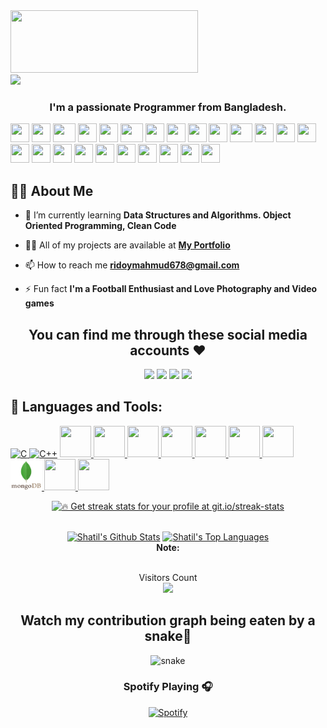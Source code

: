 <div>
<img src="https://media-exp2.licdn.com/dms/image/C5616AQEKLhEvD2Wh9w/profile-displaybackgroundimage-shrink_350_1400/0/1654189081767?e=1663804800&v=beta&t=vq3VnWCS0e_ZjfXyvxfVQdC4h18rZbxfZOuh2nl-inY" width="300" height="100">
</div>
<img src="https://i.ibb.co/SXXjpL4/header.png">

<h3 align="center">I'm a passionate Programmer from Bangladesh.</h3>
<div>
    <img src="https://cultofthepartyparrot.com/parrots/hd/githubparrot.gif" width="30" height="30"/>
    <img src="https://cultofthepartyparrot.com/flags/hd/indiaparrot.gif" width="30" height="30"/>
    <img src="https://cultofthepartyparrot.com/parrots/asyncparrot.gif" width="36" height="30"/>
    <img src="https://cultofthepartyparrot.com/parrots/hd/githubparrot.gif" width="30" height="30"/>
    <img src="https://cultofthepartyparrot.com/flags/hd/indiaparrot.gif" width="30" height="30"/>
    <img src="https://cultofthepartyparrot.com/parrots/asyncparrot.gif" width="36" height="30"/>
    <img src="https://cultofthepartyparrot.com/parrots/hd/opensourceparrot.gif" width="30" height="30"/>
    <img src="https://cultofthepartyparrot.com/parrots/hd/dealwithitnowparrot.gif" width="30" height="30"/>
    <img src="https://cultofthepartyparrot.com/parrots/hd/githubparrot.gif" width="30" height="30"/>
    <img src="https://cultofthepartyparrot.com/flags/hd/indiaparrot.gif" width="30" height="30"/>
    <img src="https://cultofthepartyparrot.com/parrots/asyncparrot.gif" width="36" height="30"/>
    <img src="https://cultofthepartyparrot.com/parrots/hd/laptop_parrot.gif" width="30" height="30"/>
    <img src="https://cultofthepartyparrot.com/parrots/hd/spinningparrot.gif" width="30" height="30"/>
    <img src="https://cultofthepartyparrot.com/parrots/hd/levitationparrot.gif" width="30" height="30"/>
    <img src="https://cultofthepartyparrot.com/parrots/hd/meldparrot.gif" width="30" height="30"/>
    <img src="https://cultofthepartyparrot.com/parrots/slomoparrot.gif" width="30" height="30"/>
    <img src="https://cultofthepartyparrot.com/parrots/hd/moonwalkingparrot.gif" width="30" height="30"/>
    <img src="https://cultofthepartyparrot.com/parrots/hd/stableparrot.gif" width="30" height="30"/>
    <img src="https://cultofthepartyparrot.com/parrots/hd/scienceparrot.gif" width="30" height="30"/>
    <img src="https://cultofthepartyparrot.com/parrots/hd/pirateparrot.gif" width="30" height="30"/>
    <img src="https://cultofthepartyparrot.com/parrots/hd/footballparrot.gif" width="30" height="30"/>
    <img src="https://cultofthepartyparrot.com/parrots/hd/illuminatiparrot.gif" width="30" height="30"/>
    <img src="https://cultofthepartyparrot.com/parrots/hd/hypnoparrotdark.gif" width="30" height="30"/>
    <img src="https://cultofthepartyparrot.com/parrots/hd/mustacheparrot.gif" width="30" height="30"/>
</div>


## 🙋‍♂️ About Me


- 🌱 I’m currently learning **Data Structures and Algorithms. Object Oriented Programming, Clean Code**

<!-- - 👯 I’m looking to collaborate on **OpenSource Projects** -->

- 👨‍💻 All of my projects are available at **[My Portfolio](https://ridoy-mahmud.github.io/JsPortfolio/)**

- 📫 How to reach me **ridoymahmud678@gmail.com**

- ⚡ Fun fact **I'm a Football Enthusiast and Love Photography and  Video games**

<div align="center">

 ## You can find me through these social media accounts ❤️ 

[<img src="https://img.shields.io/badge/linkedin-%230077B5.svg?&style=for-the-badge&logo=linkedin&logoColor=white">](https://www.linkedin.com/in/ridoymahmud/)
[<img src="https://img.shields.io/badge/instagram-%23E4405F.svg?&style=for-the-badge&logo=instagram&logoColor=white">](https://www.instagram.com/ridoy._.mahmud/)
[<img src="https://img.shields.io/badge/facebook-%231877F2.svg?&style=for-the-badge&logo=facebook&logoColor=white">](https://www.facebook.com/mahamudulhasan.ridoy.7/)
[<img src="https://img.shields.io/badge/Portfolio-%23000000.svg?&style=for-the-badge">](https://ridoy-mahmud.github.io/JsPortfolio/)


</div>

## 🚀 Languages and Tools:

<p align="left"> 
<a href="https://devdocs.io/c/" target="_blank"> <img src="https://img.icons8.com/dusk/2x/c.png" alt="C" width="50" height="50"/> <a href="https://devdocs.io/cpp/" target="_blank"> <img src="https://img.icons8.com/officel/2x/c-plus-plus.png" alt="C++" width="50" height="50"/></a>
    <a href="https://developer.mozilla.org/en-US/docs/Web/JavaScript" target="_blank"> <img  width="50" height="50" src="https://img.icons8.com/color/48/000000/javascript.png"/> </a> 
    <a href="https://reactjs.org/" target="_blank"> <img  width="50" height="50" src="https://img.icons8.com/color/48/000000/react-native.png"/> </a>
    <a href="https://www.w3.org/html/" target="_blank"> <img  width="50" height="50" src="https://img.icons8.com/color/48/000000/html-5.png"/> </a> 
    <a href="https://www.w3schools.com/css/" target="_blank"> <img  width="50" height="50" src="https://img.icons8.com/color/48/000000/css3.png"/> </a> 
    <a href="https://getbootstrap.com" target="_blank"> <img  width="50" height="50" src="https://img.icons8.com/color/48/000000/bootstrap.png"/> </a> 
    <a href="https://www.python.org" target="_blank"> <img  width="50" height="50" src="https://img.icons8.com/color/48/000000/python.png"/> </a> 
    <a style="padding-right:8px;" href="https://nodejs.org" target="_blank"> <img  width="50" height="50" src="https://img.icons8.com/color/48/000000/nodejs.png"/> </a> 
    <a href="https://www.mongodb.com/" target="_blank"> <img  src="https://raw.githubusercontent.com/devicons/devicon/master/icons/mongodb/mongodb-original-wordmark.svg" alt="mongodb" width="50" height="48"/> </a> 
    <a href="https://firebase.google.com/" target="_blank"> <img  width="50" height="50" src="https://img.icons8.com/color/48/000000/firebase.png"/> </a>   
    <a href="https://git-scm.com/" target="_blank"> <img  width="50" height="50" src="https://img.icons8.com/color/48/000000/git.png"/> </a> 
</p>

<div align="center">

<p align="center">
    <a href="https://github.com/ridoy-mahmud/github-readme-streak-stats">
        <img title="🔥 Get streak stats for your profile at git.io/streak-stats" src="https://github-readme-streak-stats.herokuapp.com/?user=ridoy-mahmud&theme=black-ice&hide_border=true&stroke=0000&background=060A0CD0"/>
    </a>
</p>

<!-- ## 📊 My Github Stats --> 

<div align="center">



  <br/>
    <a href="https://github.com/ridoy-mahmud/github-readme-stats"><img alt="Shatil's Github Stats" src="https://github-readme-stats.vercel.app/api?username=ridoy-mahmud&show_icons=true&count_private=true&theme=react&hide_border=true&bg_color=0D1117" /></a>
  <a href="https://github.com/ridoy-mahmud/github-readme-stats"><img alt="Shatil's Top Languages" src="https://github-readme-stats.vercel.app/api/top-langs/?username=ridoy-mahmud&langs_count=8&count_private=true&layout=compact&theme=react&hide_border=true&bg_color=0D1117" /></a>
  <br/>
  <b>Note:</b> 
 <div align="center">


<!-- 
<div align="center">
     
![𝚐𝚒𝚝𝚑𝚞𝚋 𝚐𝚛𝚊𝚙𝚑](https://activity-graph.herokuapp.com/graph?username=ridoy-mahmud&theme=react-dark&hide_border=true&area=true)
</div> -->

<br/>
<p align="center"> 
  Visitors Count<br>
  <img src="https://profile-counter.glitch.me/pratik-kale20/count.svg" />
</p> 
     
 ## Watch my contribution graph being eaten by a snake🐍

<p align="center">
  <img src="https://github.com/sourabmaity/sourabmaity/blob/output/github-contribution-grid-snake.svg" alt="snake"></center>
</p>  
    
    

 ### Spotify Playing 🎧

[![Spotify](https://novatorem.bgstatic.vercel.app/api/spotify)](https://open.spotify.com/track/6RUKPb4LETWmmr3iAEQktW?si=c3ae75b279aa42a1)  
    
